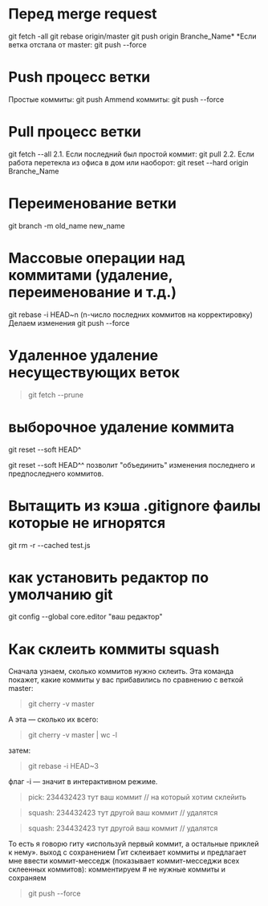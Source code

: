 # Перед merge request

git fetch -all
git rebase origin/master
git push origin Branche_Name\* \*Если ветка отстала от master: git push --force

# Push процесс ветки

Простые коммиты: git push
Ammend коммиты: git push --force

# Pull процесс ветки

git fetch --all 2.1. Если последний был простой коммит: git pull 2.2. Если работа перетекла из офиса в дом или наоборот: git reset --hard origin Branche_Name

# Переименование ветки
git branch -m old_name new_name

# Массовые операции над коммитами (удаление, переименование и т.д.)

git rebase -i HEAD~n (n-число последних коммитов на корректировку)
Делаем изменения
git push --force

# Удаленное удаление несуществующих веток

> git fetch --prune

# выборочное удаление коммита

git reset --soft HEAD^

git reset --soft HEAD^^ позволит "объединить" изменения последнего и предпоследнего коммитов.

# Вытащить из кэша .gitignore фаилы которые не игнорятся
git rm -r --cached test.js
# как установить редактор по умолчанию git

git config --global core.editor "ваш редактор"

# Как склеить коммиты squash

Сначала узнаем, сколько коммитов нужно склеить. Эта команда покажет, какие коммиты у вас прибавились по сравнению с веткой master:

> git cherry -v master

А эта — сколько их всего:

> git cherry -v master | wc -l

затем:

> git rebase -i HEAD~3

флаг -i — значит в интерактивном режиме.

> pick: 234432423 тут ваш коммит // на который хотим склейить

> squash: 234432423 тут другой ваш коммит // удалятся

> squash: 234432423 тут другой ваш коммит // удалятся

То есть я говорю гиту «используй первый коммит, а остальные приклей к нему».
выход с сохранением
Гит склеивает коммиты и предлагает мне ввести коммит-месседж (показывает коммит-месседжи всех склеенных коммитов): комментируем # не нужные коммиты и сохраняем

> git push --force
